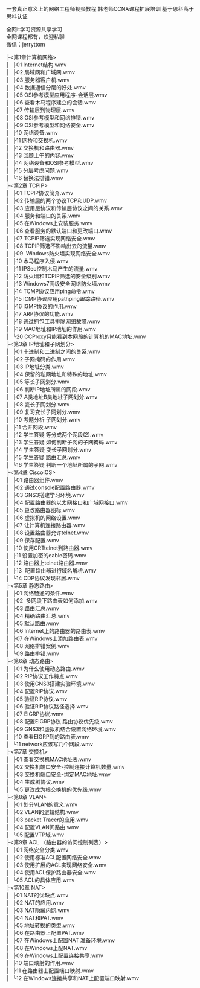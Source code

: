一套真正意义上的网络工程师视频教程 韩老师CCNA课程扩展培训 基于思科高于思科认证

全网it学习资源共享学习<br>全网课程都有，欢迎私聊<br>微信：jerryttom<br>

├&lt;第1章计算机网络&gt;<br> │&nbsp;&nbsp;├01 Internet结构.wmv<br> │&nbsp;&nbsp;├02 局域网和广域网.wmv<br> │&nbsp;&nbsp;├03 服务器客户机.wmv<br> │&nbsp;&nbsp;├04 数据通信分层的好处.wmv<br> │&nbsp;&nbsp;├05 OSI参考模型应用程序-会话层.wmv<br> │&nbsp;&nbsp;├06 查看木马程序建立的会话.wmv<br> │&nbsp;&nbsp;├07 传输层到物理层.wmv<br> │&nbsp;&nbsp;├08 OSI参考模型和网络排错.wmv<br> │&nbsp;&nbsp;├09 OSI参考模型和网络安全.wmv<br> │&nbsp;&nbsp;├10 网络设备.wmv<br> │&nbsp;&nbsp;├11 网桥和交换机.wmv<br> │&nbsp;&nbsp;├12 交换机和路由器.wmv<br> │&nbsp;&nbsp;├13 回顾上午的内容.wmv<br> │&nbsp;&nbsp;├14 网络设备和OSI参考模型.wmv<br> │&nbsp;&nbsp;├15 分层考虑问题.wmv<br> │&nbsp;&nbsp;└16 替换法排错.wmv<br> ├&lt;第2章 TCPIP&gt;<br> │&nbsp;&nbsp;├01 TCPIP协议简介.wmv<br> │&nbsp;&nbsp;├02 传输层的两个协议TCP和UDP.wmv<br> │&nbsp;&nbsp;├03 应用层协议和传输层协议之间的关系.wmv<br> │&nbsp;&nbsp;├04 服务和端口的关系.wmv<br> │&nbsp;&nbsp;├05 在Windows上安装服务.wmv<br> │&nbsp;&nbsp;├06 查看服务的默认端口和更改端口.wmv<br> │&nbsp;&nbsp;├07 TCPIP筛选实现网络安全.wmv<br> │&nbsp;&nbsp;├08 TCPIP筛选不影响出去的流量.wmv<br> │&nbsp;&nbsp;├09&nbsp;&nbsp;Windows防火墙实现网络安全.wmv<br> │&nbsp;&nbsp;├10 木马程序入侵.wmv<br> │&nbsp;&nbsp;├11 IPSec控制木马产生的流量.wmv<br> │&nbsp;&nbsp;├12 防火墙和TCPIP筛选的安全级别.wmv<br> │&nbsp;&nbsp;├13 Windows7高级安全网络防火墙.wmv<br> │&nbsp;&nbsp;├14 TCMP协议应用ping命令.wmv<br> │&nbsp;&nbsp;├15 ICMP协议应用pathping跟踪路径.wmv<br> │&nbsp;&nbsp;├16 IGMP协议的作用.wmv<br> │&nbsp;&nbsp;├17 ARP协议的功能.wmv<br> │&nbsp;&nbsp;├18 通过抓包工具排除网络故障.wmv<br> │&nbsp;&nbsp;├19 MAC地址和IP地址的作用.wmv<br> │&nbsp;&nbsp;└20 CCProxy只能看到本网段的计算机的MAC地址.wmv<br> ├&lt;第3章 IP地址和子网划分&gt;<br> │&nbsp;&nbsp;├01 十进制和二进制之间的关系.wmv<br> │&nbsp;&nbsp;├02 子网掩码的作用.wmv<br> │&nbsp;&nbsp;├03 IP地址分类.wmv<br> │&nbsp;&nbsp;├04 保留的私网地址和特殊的地址.wmv<br> │&nbsp;&nbsp;├05 等长子网划分.wmv<br> │&nbsp;&nbsp;├06 判断IP地址所属的网段.wmv<br> │&nbsp;&nbsp;├07 A类地址B类地址子网划分.wmv<br> │&nbsp;&nbsp;├08 变长子网划分.wmv<br> │&nbsp;&nbsp;├09 复习变长子网划分.wmv<br> │&nbsp;&nbsp;├10 考题分析 子网划分.wmv<br> │&nbsp;&nbsp;├11 合并网段.wmv<br> │&nbsp;&nbsp;├12 学生答疑 等分成两个网段(2).wmv<br> │&nbsp;&nbsp;├13 学生答疑 如何判断子网的子网掩码.wmv<br> │&nbsp;&nbsp;├14 学生答疑 变长子网划分.wmv<br> │&nbsp;&nbsp;├15 学生答疑 路由汇总.wmv<br> │&nbsp;&nbsp;└16 学生答疑 判断一个地址所属的子网.wmv<br> ├&lt;第4章 CiscoIOS&gt;<br> │&nbsp;&nbsp;├01 路由器组件.wmv<br> │&nbsp;&nbsp;├02 通过console配置路由器.wmv<br> │&nbsp;&nbsp;├03 GNS3搭建学习环境.wmv<br> │&nbsp;&nbsp;├04 配置路由器的以太网接口和广域网接口.wmv<br> │&nbsp;&nbsp;├05 更改路由器图标.wmv<br> │&nbsp;&nbsp;├06 虚拟机的网络设置.wmv<br> │&nbsp;&nbsp;├07 让计算机连接路由器.wmv<br> │&nbsp;&nbsp;├08 设置路由器允许telnet.wmv<br> │&nbsp;&nbsp;├09 保存配置.wmv<br> │&nbsp;&nbsp;├10 使用CRTtelnet到路由器.wmv<br> │&nbsp;&nbsp;├11 设置加密的eable密码.wmv<br> │&nbsp;&nbsp;├12 路由器上telnet路由器.wmv<br> │&nbsp;&nbsp;├13&nbsp;&nbsp;配置路由器进行域名解析.wmv<br> │&nbsp;&nbsp;└14 CDP协议发现邻居.wmv<br> ├&lt;第5章 静态路由&gt;<br> │&nbsp;&nbsp;├01 网络畅通的条件.wmv<br> │&nbsp;&nbsp;├02&nbsp;&nbsp;多网段下路由表如何添加.wmv<br> │&nbsp;&nbsp;├03 路由汇总.wmv<br> │&nbsp;&nbsp;├04 精确路由汇总.wmv<br> │&nbsp;&nbsp;├05 默认路由.wmv<br> │&nbsp;&nbsp;├06 Internet上的路由器的路由表.wmv<br> │&nbsp;&nbsp;├07 在Windows上添加路由表.wmv<br> │&nbsp;&nbsp;├08 网络排错案例.wmv<br> │&nbsp;&nbsp;└09 路由排错.wmv<br> ├&lt;第6章 动态路由&gt;<br> │&nbsp;&nbsp;├01 为什么使用动态路由.wmv<br> │&nbsp;&nbsp;├02 RIP协议工作特点.wmv<br> │&nbsp;&nbsp;├03 使用GNS3搭建实验环境.wmv<br> │&nbsp;&nbsp;├04 配置RIP协议.wmv<br> │&nbsp;&nbsp;├05 验证RIP协议.wmv<br> │&nbsp;&nbsp;├06 验证RIP协议路径选择.wmv<br> │&nbsp;&nbsp;├07 EIGRP协议.wmv<br> │&nbsp;&nbsp;├08 配置EIGRP协议 路由协议优先级.wmv<br> │&nbsp;&nbsp;├09 GNS3和虚拟机结合设置网络环境.wmv<br> │&nbsp;&nbsp;├10 查看EIGRP到的路由表.wmv<br> │&nbsp;&nbsp;└11 network应该写几个网段.wmv<br> ├&lt;第7章 交换机&gt;<br> │&nbsp;&nbsp;├01 查看交换机MAC地址表.wmv<br> │&nbsp;&nbsp;├02 交换机端口安全-控制连接计算机数量.wmv<br> │&nbsp;&nbsp;├03 交换机端口安全-绑定MAC地址.wmv<br> │&nbsp;&nbsp;├04 生成树协议.wmv<br> │&nbsp;&nbsp;└05 更改成为根交换机的优先级.wmv<br> ├&lt;第8章 VLAN&gt;<br> │&nbsp;&nbsp;├01 划分VLAN的意义.wmv<br> │&nbsp;&nbsp;├02 VLAN的逻辑结构.wmv<br> │&nbsp;&nbsp;├03 packet Tracer的应用.wmv<br> │&nbsp;&nbsp;├04 配置VLAN间路由.wmv<br> │&nbsp;&nbsp;└05 配置VTP域.wmv<br> ├&lt;第9章 ACL （路由器的访问控制列表）&gt;<br> │&nbsp;&nbsp;├01 网络安全分类.wmv<br> │&nbsp;&nbsp;├02 使用标准ACL配置网络安全.wmv<br> │&nbsp;&nbsp;├03 使用扩展的ACL实现网络安全.wmv<br> │&nbsp;&nbsp;├04 使用ACL保护路由器安全.wmv<br> │&nbsp;&nbsp;└05 ACL的具体应用.wmv<br> ├&lt;第10章 NAT&gt;<br> │&nbsp;&nbsp;├01 NAT的优缺点.wmv<br> │&nbsp;&nbsp;├02 NAT的应用.wmv<br> │&nbsp;&nbsp;├03 NAT隐藏内网.wmv<br> │&nbsp;&nbsp;├04 NAT和PAT.wmv<br> │&nbsp;&nbsp;├05 地址转换的类型.wmv<br> │&nbsp;&nbsp;├06 在路由器上配置PAT.wmv<br> │&nbsp;&nbsp;├07 在Windows上配置NAT 准备环境.wmv<br> │&nbsp;&nbsp;├08 在Windows上配NAT.wmv<br> │&nbsp;&nbsp;├09 在Windows上配置连接共享.wmv<br> │&nbsp;&nbsp;├10 端口映射的作用.wmv<br> │&nbsp;&nbsp;├11 在路由器上配置端口映射.wmv<br> │&nbsp;&nbsp;└12 在Windows连接共享和NAT上配置端口映射.wmv
